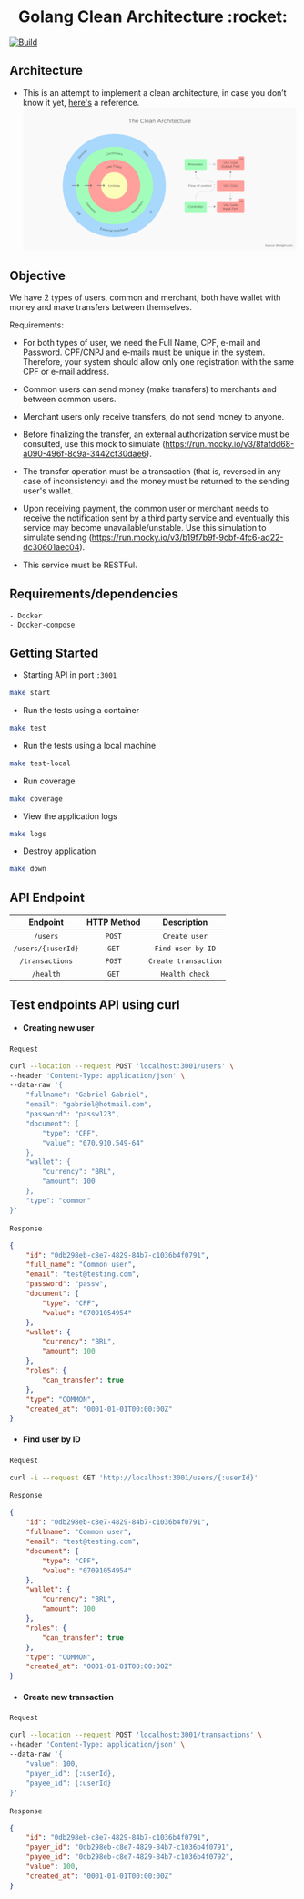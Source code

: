 <h1 align="center">Golang Clean Architecture :rocket:</h1>
<p>
  <a href="https://github.com/GSabadini/golang-clean-architecture/actions" target="_blank">
    <img alt="Build" src="https://github.com/GSabadini/golang-clean-architecture/workflows/Build%20and%20Testing/badge.svg" />
  </a>
</p>

## Architecture
-  This is an attempt to implement a clean architecture, in case you don’t know it yet, [here's](https://blog.cleancoder.com/uncle-bob/2012/08/13/the-clean-architecture.html) a reference.
![Clean Architecture](clean.png)

## Objective

We have 2 types of users, common and merchant, both have wallet with money and make transfers between themselves.

Requirements:

- For both types of user, we need the Full Name, CPF, e-mail and Password. CPF/CNPJ and e-mails must be unique in the system. Therefore, your system should allow only one registration with the same CPF or e-mail address.

- Common users can send money (make transfers) to merchants and between common users.

- Merchant users only receive transfers, do not send money to anyone.

- Before finalizing the transfer, an external authorization service must be consulted, use this mock to simulate (https://run.mocky.io/v3/8fafdd68-a090-496f-8c9a-3442cf30dae6).

- The transfer operation must be a transaction (that is, reversed in any case of inconsistency) and the money must be returned to the sending user's wallet.

- Upon receiving payment, the common user or merchant needs to receive the notification sent by a third party service and eventually this service may become unavailable/unstable. Use this simulation to simulate sending (https://run.mocky.io/v3/b19f7b9f-9cbf-4fc6-ad22-dc30601aec04).

- This service must be RESTFul.

## Requirements/dependencies
    - Docker
    - Docker-compose

## Getting Started

- Starting API in port `:3001`

```sh
make start
```

- Run the tests using a container

```sh
make test
```

- Run the tests using a local machine

```sh
make test-local
```

- Run coverage

```sh
make coverage
```

- View the application logs

```sh
make logs
```

- Destroy application

```sh
make down
```

## API Endpoint

| Endpoint           | HTTP Method           | Description           |
| :----------------: | :-------------------: | :-------------------: |
| `/users`           | `POST`                | `Create user`         |
| `/users/{:userId}` | `GET`                 | `Find user by ID`     |
| `/transactions`    | `POST`                | `Create transaction`     |
| `/health`          | `GET`                 | `Health check`        |

## Test endpoints API using curl

- #### Creating new user

`Request`
```bash
curl --location --request POST 'localhost:3001/users' \
--header 'Content-Type: application/json' \
--data-raw '{
    "fullname": "Gabriel Gabriel",
    "email": "gabriel@hotmail.com",
    "password": "passw123",
    "document": {
        "type": "CPF",
        "value": "070.910.549-64"
    },
    "wallet": {
        "currency": "BRL",
        "amount": 100
    },
    "type": "common"
}'
```

`Response`
```json
{
    "id": "0db298eb-c8e7-4829-84b7-c1036b4f0791",
    "full_name": "Common user",
    "email": "test@testing.com",
    "password": "passw",
    "document": {
        "type": "CPF",
        "value": "07091054954"
    },
    "wallet": {
        "currency": "BRL",
        "amount": 100
    },
    "roles": {
        "can_transfer": true
    },
    "type": "COMMON",
    "created_at": "0001-01-01T00:00:00Z"
}
```

- #### Find user by ID

`Request`
```bash
curl -i --request GET 'http://localhost:3001/users/{:userId}'
```

`Response`
```json
{
    "id": "0db298eb-c8e7-4829-84b7-c1036b4f0791",
    "fullname": "Common user",
    "email": "test@testing.com",
    "document": {
        "type": "CPF",
        "value": "07091054954"
    },
    "wallet": {
        "currency": "BRL",
        "amount": 100
    },
    "roles": {
        "can_transfer": true
    },
    "type": "COMMON",
    "created_at": "0001-01-01T00:00:00Z"
}
```

- #### Create new transaction

`Request`
```bash
curl --location --request POST 'localhost:3001/transactions' \
--header 'Content-Type: application/json' \
--data-raw '{
    "value": 100,
    "payer_id": {:userId},
    "payee_id": {:userId}
}'
```

`Response`
```json
{
    "id": "0db298eb-c8e7-4829-84b7-c1036b4f0791",
    "payer_id": "0db298eb-c8e7-4829-84b7-c1036b4f0791",
    "payee_id": "0db298eb-c8e7-4829-84b7-c1036b4f0792",
    "value": 100,
    "created_at": "0001-01-01T00:00:00Z"
}
```